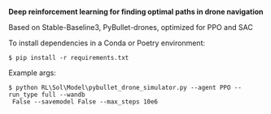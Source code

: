 
**Deep reinforcement learning for finding optimal paths in drone navigation**

Based on Stable-Baseline3, PyBullet-drones, optimized for PPO and SAC



To install dependencies in a Conda or Poetry environment:

```
$ pip install -r requirements.txt
```

Example args:

```
$ python RL\Sol\Model\pybullet_drone_simulator.py --agent PPO --run_type full --wandb
 False --savemodel False --max_steps 10e6
```
